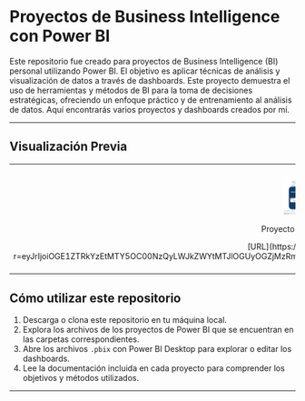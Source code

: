 # Proyectos de Business Intelligence con Power BI

Este repositorio fue creado para proyectos de Business Intelligence (BI) personal utilizando Power BI. El objetivo es aplicar técnicas de análisis y visualización de datos a través de dashboards. Este proyecto demuestra el uso de herramientas y métodos de BI para la toma de decisiones estratégicas, ofreciendo un enfoque práctico y de entrenamiento al análisis de datos. Aquí encontrarás varios proyectos y dashboards creados por mí.

---

## Visualización Previa

<table>
  <tr>
    <td align="center">
        <img src="https://raw.githubusercontent.com/edinvalle/PowerBI-Dashboards/main/Proyecto1/Imagen%201..png" alt="Proyecto 1" style="width: 120px; height: auto;" title="Proyecto 1">
        <p>Proyecto 1: Análisis de Ventas</p> [URL](https://app.powerbi.com/view?r=eyJrIjoiOGE1ZTRkYzEtMTY5OC00NzQyLWJkZWYtMTJlOGUyOGZjMzRmIiwidCI6IjBmNzg1NDlkLTNlZWMtNDNhZi1iNTZhLTZmN2IwNDJkNmM5YSIsImMiOjR9) 
    </td>
    <td align="center">
        <img src="https://raw.githubusercontent.com/edinvalle/PowerBI-Dashboards/main/Proyecto2/Imagen%202.png" alt="Proyecto 2" style="width: 120px; height: auto;" title="Proyecto 2">
        <p>Proyecto 2: Análisis de Clientes</p> 
[URL](https://app.powerbi.com/view?r=eyJrIjoiZTI3YzVhNTAtMmI1MC00NTdjLWExMjgtODc4ZDJhMmVhZGQ4IiwidCI6IjBmNzg1NDlkLTNlZWMtNDNhZi1iNTZhLTZmN2IwNDJkNmM5YSIsImMiOjR9)

    </td>
  </tr>
</table>



## Cómo utilizar este repositorio

1. Descarga o clona este repositorio en tu máquina local.
2. Explora los archivos de los proyectos de Power BI que se encuentran en las carpetas correspondientes.
3. Abre los archivos `.pbix` con Power BI Desktop para explorar o editar los dashboards.
4. Lee la documentación incluida en cada proyecto para comprender los objetivos y métodos utilizados.

---
